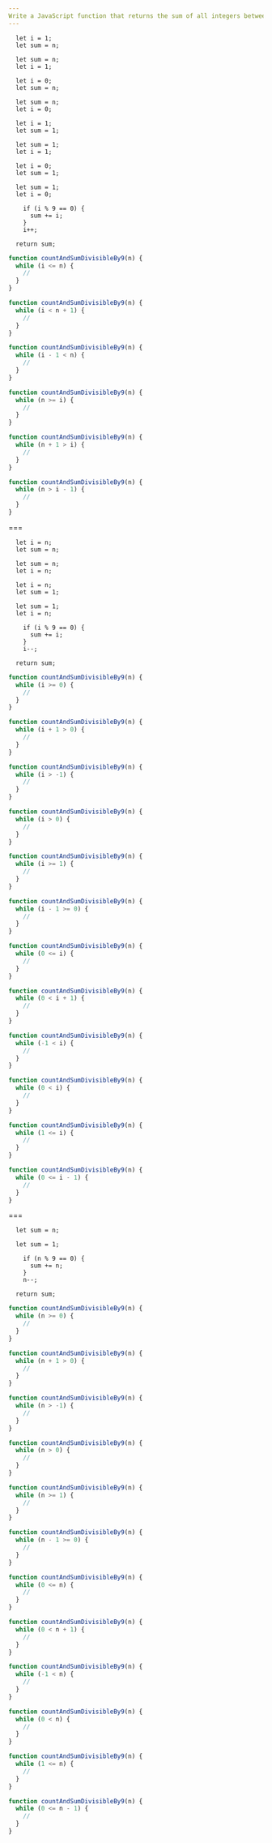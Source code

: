 ```yaml
---
Write a JavaScript function that returns the sum of all integers between 1 and N, divisible by 9, using a "while" loop.
---
```


```initial
  let i = 1;
  let sum = n;
```

```initial
  let sum = n;
  let i = 1;
```

```initial
  let i = 0;
  let sum = n;
```

```initial
  let sum = n;
  let i = 0;
```

```initial
  let i = 1;
  let sum = 1;
```

```initial
  let sum = 1;
  let i = 1;
```

```initial
  let i = 0;
  let sum = 1;
```

```initial
  let sum = 1;
  let i = 0;
```

```transformation
    if (i % 9 == 0) {
      sum += i;
    }
    i++;
```

```final
  return sum;
```

```js
function countAndSumDivisibleBy9(n) {
  while (i <= n) {
    //
  }
}
```

```js
function countAndSumDivisibleBy9(n) {
  while (i < n + 1) {
    //
  }
}
```

```js
function countAndSumDivisibleBy9(n) {
  while (i - 1 < n) {
    //
  }
}
```

```js
function countAndSumDivisibleBy9(n) {
  while (n >= i) {
    //
  }
}
```

```js
function countAndSumDivisibleBy9(n) {
  while (n + 1 > i) {
    //
  }
}
```

```js
function countAndSumDivisibleBy9(n) {
  while (n > i - 1) {
    //
  }
}
```

===

```initial
  let i = n;
  let sum = n;
```

```initial
  let sum = n;
  let i = n;
```

```initial
  let i = n;
  let sum = 1;
```

```initial
  let sum = 1;
  let i = n;
```

```transformation
    if (i % 9 == 0) {
      sum += i;
    }
    i--;
```

```final
  return sum;
```

```js
function countAndSumDivisibleBy9(n) {
  while (i >= 0) {
    //
  }
}
```

```js
function countAndSumDivisibleBy9(n) {
  while (i + 1 > 0) {
    //
  }
}
```

```js
function countAndSumDivisibleBy9(n) {
  while (i > -1) {
    //
  }
}
```

```js
function countAndSumDivisibleBy9(n) {
  while (i > 0) {
    //
  }
}
```

```js
function countAndSumDivisibleBy9(n) {
  while (i >= 1) {
    //
  }
}
```

```js
function countAndSumDivisibleBy9(n) {
  while (i - 1 >= 0) {
    //
  }
}
```

```js
function countAndSumDivisibleBy9(n) {
  while (0 <= i) {
    //
  }
}
```

```js
function countAndSumDivisibleBy9(n) {
  while (0 < i + 1) {
    //
  }
}
```

```js
function countAndSumDivisibleBy9(n) {
  while (-1 < i) {
    //
  }
}
```

```js
function countAndSumDivisibleBy9(n) {
  while (0 < i) {
    //
  }
}
```

```js
function countAndSumDivisibleBy9(n) {
  while (1 <= i) {
    //
  }
}
```

```js
function countAndSumDivisibleBy9(n) {
  while (0 <= i - 1) {
    //
  }
}
```

===

```initial
  let sum = n;
```

```initial
  let sum = 1;
```

```transformation
    if (n % 9 == 0) {
      sum += n;
    }
    n--;
```

```final
  return sum;
```

```js
function countAndSumDivisibleBy9(n) {
  while (n >= 0) {
    //
  }
}
```

```js
function countAndSumDivisibleBy9(n) {
  while (n + 1 > 0) {
    //
  }
}
```

```js
function countAndSumDivisibleBy9(n) {
  while (n > -1) {
    //
  }
}
```

```js
function countAndSumDivisibleBy9(n) {
  while (n > 0) {
    //
  }
}
```

```js
function countAndSumDivisibleBy9(n) {
  while (n >= 1) {
    //
  }
}
```

```js
function countAndSumDivisibleBy9(n) {
  while (n - 1 >= 0) {
    //
  }
}
```

```js
function countAndSumDivisibleBy9(n) {
  while (0 <= n) {
    //
  }
}
```

```js
function countAndSumDivisibleBy9(n) {
  while (0 < n + 1) {
    //
  }
}
```

```js
function countAndSumDivisibleBy9(n) {
  while (-1 < n) {
    //
  }
}
```

```js
function countAndSumDivisibleBy9(n) {
  while (0 < n) {
    //
  }
}
```

```js
function countAndSumDivisibleBy9(n) {
  while (1 <= n) {
    //
  }
}
```

```js
function countAndSumDivisibleBy9(n) {
  while (0 <= n - 1) {
    //
  }
}
```

